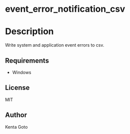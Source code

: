 # event_error_notification_csv 

# Description  
Write system and application event errors to csv.  

## Requirements  
- Windows

## License
MIT

## Author  
Kenta Goto

